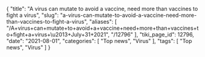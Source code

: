 {
    "title": "A virus can mutate to avoid a vaccine, need more than vaccines to fight a virus",
    "slug": "a-virus-can-mutate-to-avoid-a-vaccine-need-more-than-vaccines-to-fight-a-virus",
    "aliases": [
        "/A+virus+can+mutate+to+avoid+a+vaccine+need+more+than+vaccines+to+fight+a+virus+\u2013+July+31+2021",
        "/12796"
    ],
    "tiki_page_id": 12796,
    "date": "2021-08-01",
    "categories": [
        "Top news",
        "Virus"
    ],
    "tags": [
        "Top news",
        "Virus"
    ]
}